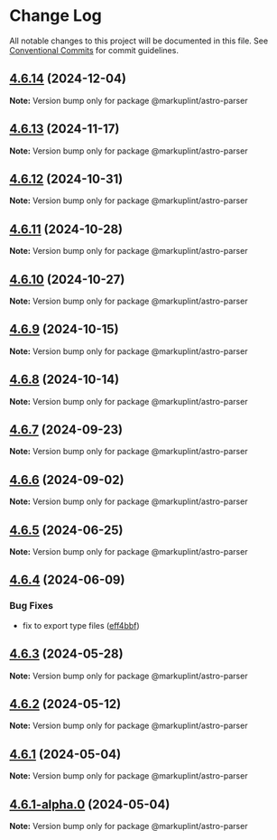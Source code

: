 # Change Log

All notable changes to this project will be documented in this file.
See [Conventional Commits](https://conventionalcommits.org) for commit guidelines.

## [4.6.14](https://github.com/markuplint/markuplint/compare/@markuplint/astro-parser@4.6.13...@markuplint/astro-parser@4.6.14) (2024-12-04)

**Note:** Version bump only for package @markuplint/astro-parser

## [4.6.13](https://github.com/markuplint/markuplint/compare/@markuplint/astro-parser@4.6.12...@markuplint/astro-parser@4.6.13) (2024-11-17)

**Note:** Version bump only for package @markuplint/astro-parser

## [4.6.12](https://github.com/markuplint/markuplint/compare/@markuplint/astro-parser@4.6.11...@markuplint/astro-parser@4.6.12) (2024-10-31)

**Note:** Version bump only for package @markuplint/astro-parser

## [4.6.11](https://github.com/markuplint/markuplint/compare/@markuplint/astro-parser@4.6.10...@markuplint/astro-parser@4.6.11) (2024-10-28)

**Note:** Version bump only for package @markuplint/astro-parser

## [4.6.10](https://github.com/markuplint/markuplint/compare/@markuplint/astro-parser@4.6.9...@markuplint/astro-parser@4.6.10) (2024-10-27)

**Note:** Version bump only for package @markuplint/astro-parser

## [4.6.9](https://github.com/markuplint/markuplint/compare/@markuplint/astro-parser@4.6.8...@markuplint/astro-parser@4.6.9) (2024-10-15)

**Note:** Version bump only for package @markuplint/astro-parser

## [4.6.8](https://github.com/markuplint/markuplint/compare/@markuplint/astro-parser@4.6.7...@markuplint/astro-parser@4.6.8) (2024-10-14)

**Note:** Version bump only for package @markuplint/astro-parser

## [4.6.7](https://github.com/markuplint/markuplint/compare/@markuplint/astro-parser@4.6.6...@markuplint/astro-parser@4.6.7) (2024-09-23)

**Note:** Version bump only for package @markuplint/astro-parser

## [4.6.6](https://github.com/markuplint/markuplint/compare/@markuplint/astro-parser@4.6.5...@markuplint/astro-parser@4.6.6) (2024-09-02)

**Note:** Version bump only for package @markuplint/astro-parser

## [4.6.5](https://github.com/markuplint/markuplint/compare/@markuplint/astro-parser@4.6.4...@markuplint/astro-parser@4.6.5) (2024-06-25)

**Note:** Version bump only for package @markuplint/astro-parser

## [4.6.4](https://github.com/markuplint/markuplint/compare/@markuplint/astro-parser@4.6.3...@markuplint/astro-parser@4.6.4) (2024-06-09)

### Bug Fixes

- fix to export type files ([eff4bbf](https://github.com/markuplint/markuplint/commit/eff4bbfd127574809dc5e15d7cafe87699758ee0))

## [4.6.3](https://github.com/markuplint/markuplint/compare/@markuplint/astro-parser@4.6.2...@markuplint/astro-parser@4.6.3) (2024-05-28)

**Note:** Version bump only for package @markuplint/astro-parser

## [4.6.2](https://github.com/markuplint/markuplint/compare/@markuplint/astro-parser@4.6.1...@markuplint/astro-parser@4.6.2) (2024-05-12)

**Note:** Version bump only for package @markuplint/astro-parser

## [4.6.1](https://github.com/markuplint/markuplint/compare/@markuplint/astro-parser@4.6.1-alpha.0...@markuplint/astro-parser@4.6.1) (2024-05-04)

**Note:** Version bump only for package @markuplint/astro-parser

## [4.6.1-alpha.0](https://github.com/markuplint/markuplint/compare/@markuplint/astro-parser@4.6.0...@markuplint/astro-parser@4.6.1-alpha.0) (2024-05-04)

**Note:** Version bump only for package @markuplint/astro-parser
